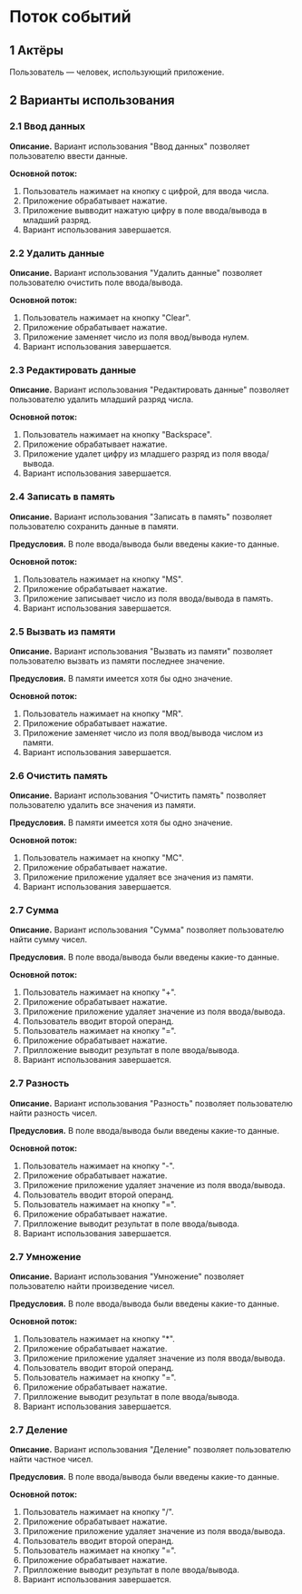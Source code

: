 # Поток событий

## 1 Актёры
Пользователь — человек, использующий приложение.

## 2 Варианты использования
### 2.1 Ввод данных
**Описание.** Вариант использования "Ввод данных" позволяет пользователю ввести данные.

**Основной поток:**
1. Пользователь нажимает на кнопку с цифрой, для ввода числа.
2. Приложение обрабатывает нажатие.
3. Приложение вывводит нажатую цифру в поле ввода/вывода в младший разряд.
4. Вариант использования завершается.

### 2.2 Удалить данные
**Описание.** Вариант использования "Удалить данные" позволяет пользователю очистить поле ввода/вывода.

**Основной поток:**
1. Пользователь нажимает на кнопку "Clear".
2. Приложение обрабатывает нажатие.
3. Приложение заменяет число из поля ввод/вывода нулем.
4. Вариант использования завершается.

### 2.3 Редактировать данные
**Описание.** Вариант использования "Редактировать данные" позволяет пользователю удалить младший разряд числа.

**Основной поток:**
1. Пользователь нажимает на кнопку "Backspace".
2. Приложение обрабатывает нажатие.
3. Приложение удалет цифру из младшего разряд из поля ввода/вывода.
4. Вариант использования завершается.

### 2.4 Записать в память
**Описание.** Вариант использования "Записать в память" позволяет пользователю сохранить данные в памяти.

**Предусловия.** В поле ввода/вывода были введены какие-то данные.

**Основной поток:**
1. Пользователь нажимает на кнопку "MS".
2. Приложение обрабатывает нажатие.
3. Приложение записывает число из поля ввода/вывода в память.
4. Вариант использования завершается.

### 2.5 Вызвать из памяти
**Описание.** Вариант использования "Вызвать из памяти" позволяет пользователю вызвать из памяти последнее значение.

**Предусловия.** В памяти имеется хотя бы одно значение.

**Основной поток:**
1. Пользователь нажимает на кнопку "MR".
2. Приложение обрабатывает нажатие.
3. Приложение заменяет число из поля ввод/вывода числом из памяти.
4. Вариант использования завершается.

### 2.6 Очистить память
**Описание.** Вариант использования "Очистить память" позволяет пользователю удалить все значения из памяти.

**Предусловия.** В памяти имеется хотя бы одно значение.

**Основной поток:**
1. Пользователь нажимает на кнопку "MC".
2. Приложение обрабатывает нажатие.
3. Приложение приложение удаляет все значения из памяти.
4. Вариант использования завершается.

### 2.7 Сумма
**Описание.** Вариант использования "Сумма" позволяет пользователю найти сумму чисел.

**Предусловия.** В поле ввода/вывода были введены какие-то данные.

**Основной поток:**
1. Пользователь нажимает на кнопку "+".
2. Приложение обрабатывает нажатие.
3. Приложение приложение удаляет значение из поля ввода/вывода.
4. Пользователь вводит второй операнд.
5. Пользователь нажимает на кнопку "=".
6. Приложение обрабатывает нажатие.
7. Прилложение выводит результат в поле ввода/вывода.
8. Вариант использования завершается.

### 2.7 Разность
**Описание.** Вариант использования "Разность" позволяет пользователю найти разность чисел.

**Предусловия.** В поле ввода/вывода были введены какие-то данные.

**Основной поток:**
1. Пользователь нажимает на кнопку "-".
2. Приложение обрабатывает нажатие.
3. Приложение приложение удаляет значение из поля ввода/вывода.
4. Пользователь вводит второй операнд.
5. Пользователь нажимает на кнопку "=".
6. Приложение обрабатывает нажатие.
7. Прилложение выводит результат в поле ввода/вывода.
8. Вариант использования завершается.

### 2.7 Умножение
**Описание.** Вариант использования "Умножение" позволяет пользователю найти произведение чисел.

**Предусловия.** В поле ввода/вывода были введены какие-то данные.

**Основной поток:**
1. Пользователь нажимает на кнопку "*".
2. Приложение обрабатывает нажатие.
3. Приложение приложение удаляет значение из поля ввода/вывода.
4. Пользователь вводит второй операнд.
5. Пользователь нажимает на кнопку "=".
6. Приложение обрабатывает нажатие.
7. Прилложение выводит результат в поле ввода/вывода.
8. Вариант использования завершается.

### 2.7 Деление
**Описание.** Вариант использования "Деление" позволяет пользователю найти частное чисел.

**Предусловия.** В поле ввода/вывода были введены какие-то данные.

**Основной поток:**
1. Пользователь нажимает на кнопку "/".
2. Приложение обрабатывает нажатие.
3. Приложение приложение удаляет значение из поля ввода/вывода.
4. Пользователь вводит второй операнд.
5. Пользователь нажимает на кнопку "=".
6. Приложение обрабатывает нажатие.
7. Прилложение выводит результат в поле ввода/вывода.
8. Вариант использования завершается.
